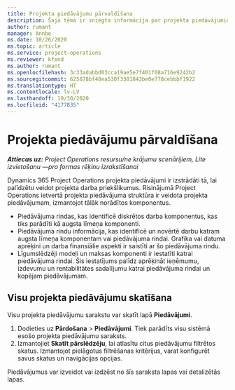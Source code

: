 ```yaml
---
title: Projekta piedāvājumu pārvaldīšana
description: Šajā tēmā ir sniegta informācija par projekta piedāvājumiem.
author: rumant
manager: Annbe
ms.date: 10/26/2020
ms.topic: article
ms.service: project-operations
ms.reviewer: kfend
ms.author: rumant
ms.openlocfilehash: 3c33adabbd03cca19ae5e7f401f08a716e9242b2
ms.sourcegitcommit: 625878bf48ea530f3381843be0e778cebbbf1922
ms.translationtype: HT
ms.contentlocale: lv-LV
ms.lasthandoff: 10/30/2020
ms.locfileid: "4177835"
---
```

# <a name="manage-project-quotes"></a>Projekta piedāvājumu pārvaldīšana

_**Attiecas uz:** Project Operations resursu/ne krājumu scenārijiem, Lite izvietošanu —pro formas rēķinu izrakstīšanai_

Dynamics 365 Project Operations projekta piedāvājumi ir izstrādāti tā, lai palīdzētu veidot projekta darba priekšlikumus. Risinājumā Project Operations ietvertā projekta piedāvājuma struktūra ir veidota projekta piedāvājumam, izmantojot tālāk norādītos komponentus.

  - Piedāvājuma rindas, kas identificē diskrētos darba komponentus, kas tiks parādīti kā augsta līmeņa komponenti.
  - Piedāvājuma rindu informācija, kas identificē un novērtē darbu katram augsta līmeņa komponentam vai piedāvājuma rindai. Grafika vai datuma aprēķini un darba finansiālie aspekti ir saistīti ar šo piedāvājuma rindu.
  - Līgumslēdzēji modeļi un maksas komponenti ir iestatīti katrai piedāvājuma rindai. Šis iestatījums palīdz aprēķināt ieņēmumu, izdevumu un rentabilitātes sadalījumu katrai piedāvājuma rindai un kopējam piedāvājumam.

## <a name="view-all-project-based-quotes"></a>Visu projekta piedāvājumu skatīšana

Visu projekta piedāvājumu sarakstu var skatīt lapā **Piedāvājumi**. 

1. Dodieties uz **Pārdošana** > **Piedāvājumi**. Tiek parādīts visu sistēmā esošo projekta piedāvājumu saraksts. 
2. Izmantojiet **Skatīt pārslēdzēju**, lai atlasītu citus piedāvājumu filtrētos skatus. Izmantojot pielāgotus filtrēšanas kritērijus, varat konfigurēt savus skatus un navigācijas opcijas.

Piedāvājumus var izveidot vai izdzēst no šīs saraksta lapas vai detalizētās lapas.
